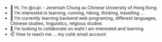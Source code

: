 - 👋 Hi, I’m @cujc - Jeremiah Chung as Chinese University of Hong Kong
- 👀 I’m interested in learning, running, hiking, thinking, travelling ... 
- 🌱 I’m currently learning backend web programing, different languages, Chinese studies, linguistics, relgious studies
- 💞️ I’m looking to collaborate on waht I am interested and learning
- 📫 How to reach me ... my cuhk email account

<!---
cujc/cujc is a ✨ special ✨ repository because its `README.md` (this file) appears on your GitHub profile.
You can click the Preview link to take a look at your changes.
--->
